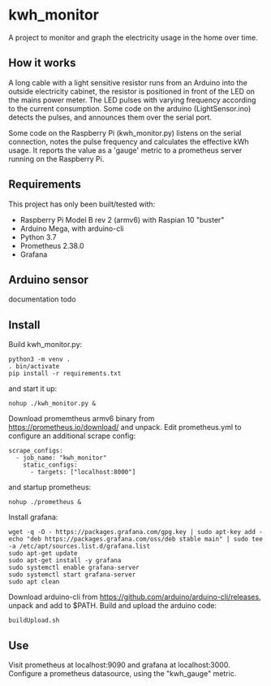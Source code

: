 # kwh_monitor

A project to monitor and graph the electricity usage in the home over time.

## How it works

A long cable with a light sensitive
resistor runs from an Arduino into the outside electricity cabinet, the resistor
is positioned in front of the LED on the mains power meter. The LED pulses with varying
frequency according to the current consumption.  Some code on the arduino
(LightSensor.ino) detects the pulses, and announces them over the serial port.

Some code on the Raspberry Pi (kwh_monitor.py) 
listens on the serial connection, notes the pulse frequency and calculates
the effective kWh usage. It reports the value as a 'gauge' metric to a 
prometheus server running on the Raspberry Pi.

## Requirements

This project has only been built/tested with:
 - Raspberry Pi Model B rev 2 (armv6) with Raspian 10 "buster"
 - Arduino Mega, with arduino-cli
 - Python 3.7
 - Prometheus 2.38.0
 - Grafana

## Arduino sensor

documentation todo

## Install

Build kwh_monitor.py:
```
python3 -m venv .
. bin/activate
pip install -r requirements.txt
```
and start it up:
```
nohup ./kwh_monitor.py &
```

Download promemtheus armv6 binary from https://prometheus.io/download/ and unpack. Edit prometheus.yml to configure an additional scrape config:
```
scrape_configs:
  - job_name: "kwh_monitor"
    static_configs:
      - targets: ["localhost:8000"]
```
and startup prometheus:
```
nohup ./prometheus &
```

Install grafana:
```
wget -q -O - https://packages.grafana.com/gpg.key | sudo apt-key add -
echo "deb https://packages.grafana.com/oss/deb stable main" | sudo tee -a /etc/apt/sources.list.d/grafana.list
sudo apt-get update
sudo apt-get install -y grafana
sudo systemctl enable grafana-server
sudo systemctl start grafana-server
sudo apt clean
```

Download arduino-cli from https://github.com/arduino/arduino-cli/releases, unpack and add to $PATH.  Build and upload the arduino code:
```
buildUpload.sh
```

## Use

Visit prometheus at localhost:9090 and grafana at localhost:3000.  Configure a prometheus datasource, using the "kwh_gauge" metric.
